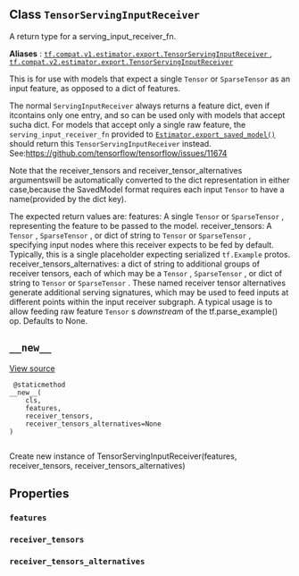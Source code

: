 

## Class  `TensorServingInputReceiver` 
A return type for a serving_input_receiver_fn.

**Aliases** : [ `tf.compat.v1.estimator.export.TensorServingInputReceiver` ](/api_docs/python/tf/estimator/export/TensorServingInputReceiver), [ `tf.compat.v2.estimator.export.TensorServingInputReceiver` ](/api_docs/python/tf/estimator/export/TensorServingInputReceiver)

This is for use with models that expect a single  `Tensor`  or  `SparseTensor` as an input feature, as opposed to a dict of features.

The normal  `ServingInputReceiver`  always returns a feature dict, even if itcontains only one entry, and so can be used only with models that accept sucha dict.  For models that accept only a single raw feature, the `serving_input_receiver_fn`  provided to [ `Estimator.export_saved_model()` ](https://tensorflow.google.cn/api_docs/python/tf/compat/v1/estimator/Estimator#export_saved_model)should return this  `TensorServingInputReceiver`  instead.  See:https://github.com/tensorflow/tensorflow/issues/11674

Note that the receiver_tensors and receiver_tensor_alternatives argumentswill be automatically converted to the dict representation in either case,because the SavedModel format requires each input  `Tensor`  to have a name(provided by the dict key).

The expected return values are:  features: A single  `Tensor`  or  `SparseTensor` , representing the feature    to be passed to the model.  receiver_tensors: A  `Tensor` ,  `SparseTensor` , or dict of string to  `Tensor`     or  `SparseTensor` , specifying input nodes where this receiver expects to    be fed by default.  Typically, this is a single placeholder expecting    serialized  `tf.Example`  protos.  receiver_tensors_alternatives: a dict of string to additional    groups of receiver tensors, each of which may be a  `Tensor` ,     `SparseTensor` , or dict of string to  `Tensor`  or `SparseTensor` .    These named receiver tensor alternatives generate additional serving    signatures, which may be used to feed inputs at different points within    the input receiver subgraph.  A typical usage is to allow feeding raw    feature  `Tensor` s *downstream* of the tf.parse_example() op.    Defaults to None.

##  `__new__` 
[View source](https://github.com/tensorflow/estimator/tree/master/tensorflow_estimator/python/estimator/export/export.py)

```
 @staticmethod
__new__(
    cls,
    features,
    receiver_tensors,
    receiver_tensors_alternatives=None
)
 
```

Create new instance of TensorServingInputReceiver(features, receiver_tensors, receiver_tensors_alternatives)

## Properties


###  `features` 


###  `receiver_tensors` 


###  `receiver_tensors_alternatives` 
